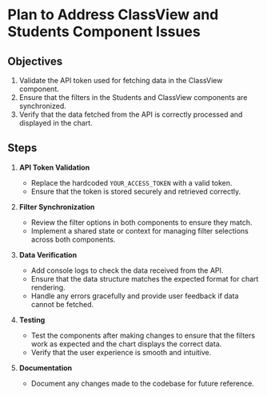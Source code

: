 # Plan to Address ClassView and Students Component Issues

## Objectives
1. Validate the API token used for fetching data in the ClassView component.
2. Ensure that the filters in the Students and ClassView components are synchronized.
3. Verify that the data fetched from the API is correctly processed and displayed in the chart.

## Steps
1. **API Token Validation**
   - Replace the hardcoded `YOUR_ACCESS_TOKEN` with a valid token.
   - Ensure that the token is stored securely and retrieved correctly.

2. **Filter Synchronization**
   - Review the filter options in both components to ensure they match.
   - Implement a shared state or context for managing filter selections across both components.

3. **Data Verification**
   - Add console logs to check the data received from the API.
   - Ensure that the data structure matches the expected format for chart rendering.
   - Handle any errors gracefully and provide user feedback if data cannot be fetched.

4. **Testing**
   - Test the components after making changes to ensure that the filters work as expected and the chart displays the correct data.
   - Verify that the user experience is smooth and intuitive.

5. **Documentation**
   - Document any changes made to the codebase for future reference.
